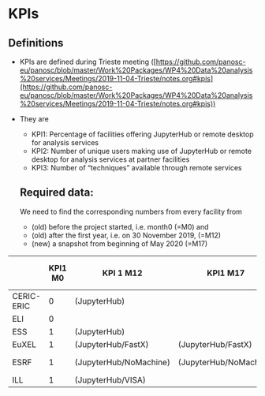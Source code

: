 # KPIs

## Definitions

- KPIs are defined during Trieste meeting ([https://github.com/panosc-eu/panosc/blob/master/Work%20Packages/WP4%20Data%20analysis%20services/Meetings/2019-11-04-Trieste/notes.org#kpis](https://github.com/panosc-eu/panosc/blob/master/Work%20Packages/WP4%20Data%20analysis%20services/Meetings/2019-11-04-Trieste/notes.org#kpis))

- They are
  - KPI1: Percentage of facilities offering JupyterHub or remote desktop for analysis services
  - KPI2: Number of unique users making use of JupyterHub or remote desktop for analysis services at partner facilities
  - KPI3: Number of “techniques” available through remote services

  ## Required data:
  
  We need to find the corresponding numbers from every facility from
  - (old) before the project started, i.e. month0 (=M0) and
  - (old) after the first year, i.e. on 30 November 2019, (=M12)
  - (new) a snapshot from beginning of May 2020 (=M17)

|            |  KPI1 M0 | KPI 1 M12               | KPI1 M17               | KPI 2 M0 | KPI 2 M12 | KPI2 M17 |   KPI 3 M0 |   KPI 3 M12 | KPI3 M17 |
| ---------- | -------- | ----------------------- | ---------------------- | -------- | --------- | -------- | ---------- | ----------- | ----------- |
| CERIC-ERIC |        0 | (JupyterHub)            |                        |        0 |         0 |          |          0 |           0 |             |
| ELI        |        0 |                         |                        |        0 |         0 |          |          0 |           1 |             |
| ESS        |        1 | (JupyterHub)            |                        |        0 |         0 |          |          0 |           0 |             |
| EuXEL      |        1 | (JupyterHub/FastX)      | (JupyterHub/FastX)     |        - |       150 |        - |          2 |           2 | 2           |
| ESRF       |        1 | (JupyterHub/NoMachine)  | (JupyterHub/NoMachine) |       20 |         0 |        0 | 1 beamline | 3 beamlines | 3 beamlines |
| ILL        |        1 | (JupyterHub/VISA)       |                        |        0 |         1 |          |          0 |           2 |             |
